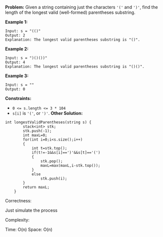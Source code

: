 **Problem:**
Given a string containing just the characters `'('` and `')'`, find the length of the longest valid (well-formed) parentheses substring.

 

**Example 1:**

```
Input: s = "(()"
Output: 2
Explanation: The longest valid parentheses substring is "()".
```

**Example 2:**

```
Input: s = ")()())"
Output: 4
Explanation: The longest valid parentheses substring is "()()".
```

**Example 3:**

```
Input: s = ""
Output: 0
```

 

**Constraints:**

- `0 <= s.length <= 3 * 104`
- `s[i]` is `'('`, or `')'`.
**Other Solution:**
```
int longestValidParentheses(string s) {
        stack<int> stk;
        stk.push(-1);
        int maxL=0;
        for(int i=0;i<s.size();i++)
        {
            int t=stk.top();
            if(t!=-1&&s[i]==')'&&s[t]=='(')
            {
                stk.pop();
                maxL=max(maxL,i-stk.top());
            }
            else
                stk.push(i);
        }
        return maxL;
    }
```
Correctness:

Just simulate the process

Complexity:

Time: O(n)
Space: O(n)